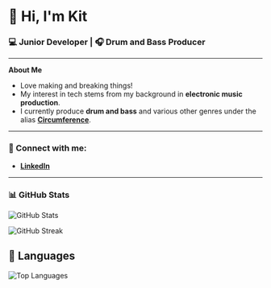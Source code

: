# 👋 Hi, I'm Kit

### 💻 Junior Developer | 🎧 Drum and Bass Producer  

---

**About Me**  
- Love making and breaking things! 
- My interest in tech stems from my background in **electronic music production**.  
- I currently produce **drum and bass** and various other genres under the alias **[Circumference](https://open.spotify.com/artist/55WGXEp1qUerac8ChlL5Ii?si=SVb2R555RzWUxgwnlK2WoQ)**. 

---

### 💼 Connect with me:
- **[LinkedIn](https://www.linkedin.com/in/kit-jones-64926a2aa/)**  

---

### 📊 GitHub Stats
![GitHub Stats](https://github-readme-stats.vercel.app/api?username=snarelord&show_icons=true&theme=tokyonight&hide_border=true&rank_icon=percentile&t=1) 

![GitHub Streak](https://streak-stats.demolab.com?user=snarelord&theme=tokyonight&hide_border=true&border_radius=8&t=1)


## 🎨 Languages
![Top Languages](https://github-readme-stats.vercel.app/api/top-langs/?username=snarelord&layout=donut&theme=tokyonight&hide_border=true&t=2)



